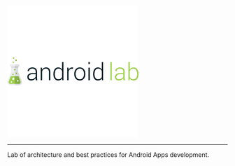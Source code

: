 ![Logo of Android Lab](https://raw.githubusercontent.com/fabianofranca/android-lab/master/app/src/main/res/drawable-hdpi/ic_androidlab.png)
___

Lab of architecture and best practices for Android Apps development.
